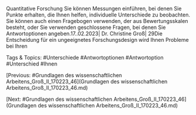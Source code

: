Quantitative Forschung
Sie können Messungen einführen, bei denen Sie Punkte erhalten, die Ihnen helfen, individuelle 
Unterschiede zu beobachten.
Sie können auch einen Fragebogen verwenden, der aus Bewertungsskalen besteht, oder Sie 
verwenden geschlossene Fragen, bei denen Sie Antwortoptionen angeben.17..02.2023| Dr. Christine Groß| 29Die Entscheidung für ein ungeeignetes Forschungsdesign wird Ihnen Probleme bei Ihren 

   Tags & Topics:
   #Unterschiede
   #Antwortoptionen
   #Antwortoption
   #Unterschied
   #Ihnen

[Previous: #Grundlagen des wissenschaftlichen Arbeitens_Groß_II_170223_46](Grundlagen des wissenschaftlichen Arbeitens_Groß_II_170223_46.md)

[Next: #Grundlagen des wissenschaftlichen Arbeitens_Groß_II_170223_46](Grundlagen des wissenschaftlichen Arbeitens_Groß_II_170223_46.md)